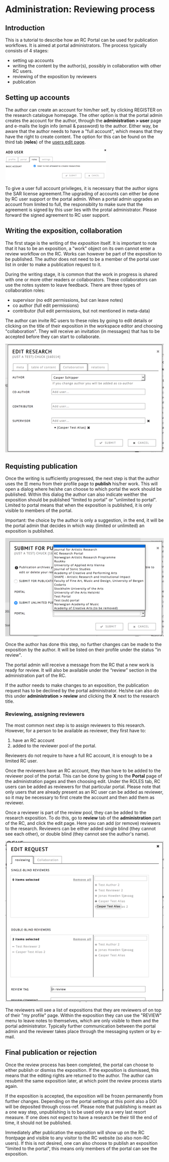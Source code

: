 # Administration: Reviewing process

## Introduction

This is a tutorial to describe how an RC Portal can be used for publication workflows. It is aimed at portal administrators.
The process typically consists of 4 stages: 

* setting up accounts
* writing the content by the author(s), possibly in collaboration with other RC users.
* reviewing of the exposition by reviewers
* publication 

## Setting up accounts

The author can create an account for him/her self, by clicking REGISTER on the research catalogue homepage. The other option is that the portal admin creates the account for the author, through the __administration > user__ page and e-mails the login info (email & password) to the author. Either way, be aware that the author needs to have a "full account", which means that they have the right to create content. The option for this can be found on the third tab (__roles__) of the [users edit page](#user-page "user edit page"). 

![edit user roles dialog](images/user-roles.png "Image showing edit user roles dialog")

To give a user full account privileges, it is necessary that the author signs the SAR license agreement.The upgrading of accounts can either be done by RC user support or the portal admin. When a portal admin upgrades an account from limited to full, the responsiblity to make sure that the agreement is signed by this user lies with the protal administrator. Please forward the signed agreement to RC user support.

## Writing the exposition, collaboration

The first stage is the writing of the *exposition* itself. It is important to note that it has to be an exposition, a "work" object on its own cannot enter a review workflow on the RC. Works can however be part of the exposition to be published. The author does not need to be a member of the portal user list in order to make a publication request to it.

During the writing stage, it is common that the work in progress is shared with one or more other readers or collaborators. These collaborators can use the notes system to leave feedback. There are three types of collaboration roles:

- supervisor (no edit permissions, but can leave notes)
- co author (full edit permissions)
- contributor (full edit permissions, but not mentioned in meta-data)

The author can invite RC users to these roles by going to edit details or clicking on the title of their exposition in the workspace editor and choosing "collaboration". They will receive an invitation (in messages) that has to be accepted before they can start to collaborate.

![collaboration tab](images/collaboration.png "Image showing the collabration tab")

## Requisting publication

Once the writing is sufficiently progressed, the next step is that the author uses the ☰ menu from their profile page to __publish__ his/her work. This will open a dialog where he/she can choose to which portal the work should be published. Within this dialog the author can also indicate weither the exposition should be published "limited to portal" or "unlimited to portal". Limited to portal means that when the exposition is published, it is only visible to members of the portal.

Important: the choice by the author is only a suggestion, in the end, it will be the portal admin that  decides in which way (limited or unlimited) an exposition is published.

![publication dialog](images/submit-publication2.png "Image showing the publication tab")

Once the author has done this step, no further changes can be made to the exposition by the author. It will be listed on their profile under the status "in review". 

The portal admin will receive a message from the RC that a new work is ready for review. It will also be available under the “review” section in the administration part of the RC.

If the author needs to make changes to an exposition, the publication request has to be declined by the portal administrator. He/she can also do this under __administration > review__ and clicking the __X__ next to the research title.

### Reviewing, assigning reviewers

The most common next step is to assign reviewers to this research. However, for a person to be available as reviewer, they first have to:

1. have an RC account 
2. added to the reviewer pool of the portal.

Reviewers do not require to have a full RC account, it is enough to be a limited RC user. 

Once the reviewers have an RC account, they than have to be added to the reviewer pool of the portal. This can be done by going to the __Portal__ page of the administration pages and then choosing edit. Under the ROLES tab, RC users can be added as reviewers for that particular portal. Please note that only users that are already present as an RC user can be added as reviewer, so it may be necessary to first create the account and then add them as reviewer.

Once a reviewer is part of the review pool, they can be added to the research exposition. To do this, go to __review__ tab of the __administration__ part of the RC, and click the edit page. Here you can add (or remove) reviewers to the research. Reviewers can be either added single blind (they cannot see each other), or double blind (they cannot see the author's name).

![the edit request page, found when clicking edit icon on an exposition in review](images/edit-request.png "image showing edit request, within the review tab")

The reviewers will see a list of expositions that they are reviewers of on top of their "my profile" page. Within the exposition they can use the "REVIEW" menu to leave notes to themselves, which are only visible to them and the portal administrator. Typically further communication between the portal admin and the reviewer takes place through the messaging system or by e-mail.

## Final publication or rejection

Once the review process has been completed, the portal can choose to either publish or dismiss the exposition. If the exposition is dismissed, this means that the editing rights are returned to the author. The author can resubmit the same exposition later, at which point the review process starts again.

If the exposition is accepted, the exposition will be frozen permanently from further changes. Depending on the portal settings at this point also a DOI will be deposited through cross-ref. Please note that publishing is meant as a one way step, unpublishing is to be used only as a very last resort measure. If one does not expect to have a research be their till the end of time, it should not be published.

Immediately after publication the exposition will show up on the RC frontpage and visible to any visitor to the RC website (so also non-RC users). If this is not desired, one can also choose to publish an exposition "limited to the portal", this means only members of the portal can see the exposition.


